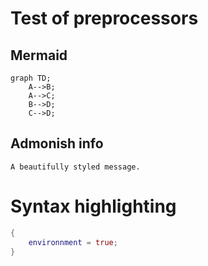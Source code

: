 # Test of preprocessors

## Mermaid

```mermaid
graph TD;
    A-->B;
    A-->C;
    B-->D;
    C-->D;
```

## Admonish info

```admonish info
A beautifully styled message.
```

# Syntax highlighting
```nix
{
    environnment = true;
}
```
